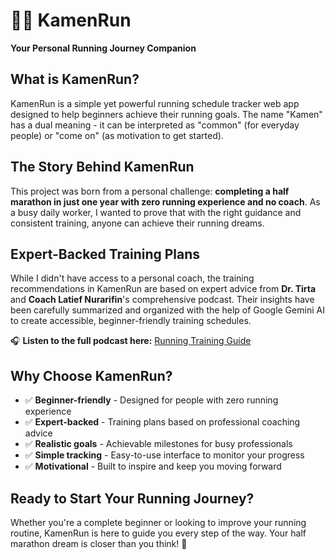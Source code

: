 # 🏃‍♂️ KamenRun

**Your Personal Running Journey Companion**

## What is KamenRun?

KamenRun is a simple yet powerful running schedule tracker web app designed to help beginners achieve their running goals. The name "Kamen" has a dual meaning - it can be interpreted as "common" (for everyday people) or "come on" (as motivation to get started).

## The Story Behind KamenRun

This project was born from a personal challenge: **completing a half marathon in just one year with zero running experience and no coach**. As a busy daily worker, I wanted to prove that with the right guidance and consistent training, anyone can achieve their running dreams.

## Expert-Backed Training Plans

While I didn't have access to a personal coach, the training recommendations in KamenRun are based on expert advice from **Dr. Tirta** and **Coach Latief Nurarifin**'s comprehensive podcast. Their insights have been carefully summarized and organized with the help of Google Gemini AI to create accessible, beginner-friendly training schedules.

🎧 **Listen to the full podcast here:** [Running Training Guide](https://www.youtube.com/watch?v=nogKhQBu12A)

## Why Choose KamenRun?

- ✅ **Beginner-friendly** - Designed for people with zero running experience
- ✅ **Expert-backed** - Training plans based on professional coaching advice
- ✅ **Realistic goals** - Achievable milestones for busy professionals
- ✅ **Simple tracking** - Easy-to-use interface to monitor your progress
- ✅ **Motivational** - Built to inspire and keep you moving forward

## Ready to Start Your Running Journey?

Whether you're a complete beginner or looking to improve your running routine, KamenRun is here to guide you every step of the way. Your half marathon dream is closer than you think! 🎯